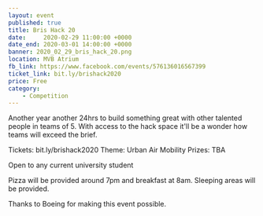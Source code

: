 ```yaml
---
layout: event
published: true
title: Bris Hack 20
date:     2020-02-29 11:00:00 +0000
date_end: 2020-03-01 14:00:00 +0000 
banner: 2020_02_29_bris_hack_20.png
location: MVB Atrium
fb_link: https://www.facebook.com/events/576136016567399
ticket_link: bit.ly/brishack2020
price: Free
category:
    - Competition
---
```


Another year another 24hrs to build something great with other talented people in teams of 5. With access to the hack space it'll be a wonder how teams will exceed the brief.

Tickets: bit.ly/brishack2020
Theme: Urban Air Mobility
Prizes: TBA

Open to any current university student

Pizza will be provided around 7pm and breakfast at 8am.
Sleeping areas will be provided.

Thanks to Boeing for making this event possible.
